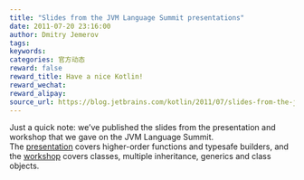 ```yaml
---
title: "Slides from the JVM Language Summit presentations"
date: 2011-07-20 23:16:00
author: Dmitry Jemerov
tags:
keywords:
categories: 官方动态
reward: false
reward_title: Have a nice Kotlin!
reward_wechat:
reward_alipay:
source_url: https://blog.jetbrains.com/kotlin/2011/07/slides-from-the-jvm-language-summit-presentations/
---
```


Just a quick note: we’ve published the slides from the presentation and workshop that we gave on the JVM Language Summit.<br/>
The [presentation](http://confluence.jetbrains.net/download/attachments/40702623/JVMLS_talk_2011.pdf?version=1&modificationDate=1311201742425) covers higher-order functions and typesafe builders, and the [workshop](http://confluence.jetbrains.net/download/attachments/40702623/JVMLS_workshop_2011.pdf?version=1&modificationDate=1311201781543) covers classes, multiple inheritance, generics and class objects.
